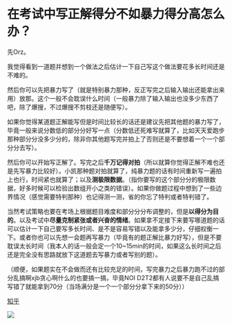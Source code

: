 # 在考试中写正解得分不如暴力得分高怎么办？
先Orz。

我觉得看到一道题并想到一个做法之后估计一下自己写这个做法要花多长时间还是不难的。

然后你可以先把暴力写了（就是特别暴力那种，反正写完之后输入输出还能拿出来用）放那。这个一般不会耽误什么时间（一般暴力除了输入输出也没多少东西了吧，除了爆搜，不过爆搜不剪枝还是随便写）。

如果你觉得某道题正解能写但是时间比较长的话还是建议先把其他题的暴力写了，毕竟一般来说分数低的部分分好写一点（分数低还死难写就算了，比如天天爱跑步那种部分分没多少分的，除非你其他题写完并拍上了否则还是不要想着一个一个部分分去写）。

然后你可以开始写正解了。写完之后**千万记得对拍**（所以就算你觉得正解不难也还是先写暴力比较好）。小凯那种题对拍就算了，纯暴力题的话有时间重新写一遍拍上也行，时间紧也就算了；以及**测极限数据**。（指你要写的这个部分分的极限数据，好多时候可以检验出数组开小之类的错误）。如果你做题过程中想到了一些边界情况（感觉需要特判那种）也记得测一测，省的你忘了特判或者特判错了。

当然考试策略也要在考场上根据题目难度和部分分分布调整的，但是**以得分为目的**。以及考试中**尽量克制紧张或者兴奋的情绪**。如果拿不定接下来要写哪道题的话可以估计一下自己要写多长时间、是不是容易写错以及能拿多少分，仔细权衡一下。或者你也可以先想一会题再写暴力（毕竟有的题正解比暴力好写），但是不要耽误太长时间（我本人的话一般会定一个10~15min的时间，如果这么长时间之后还是完全没有思路就放下这道题去写暴力或者写别的题）。

（顺便，如果题实在不会做而还有比较充足的时间，写完暴力之后暴力跑不过的部分乱搞啊xjb贪心啊什么的也要搞一搞，毕竟NOI D2T2都有人说要不是自己乱搞写错了就能拿到70分（当场满分是一个一个部分分拿下来的50分））

[知乎](https://www.zhihu.com/question/300215858/answer/521984798)

![](https://ww2.sinaimg.cn/large/005BYqpgly1g01dwo3j72j308c01o080.jpg)